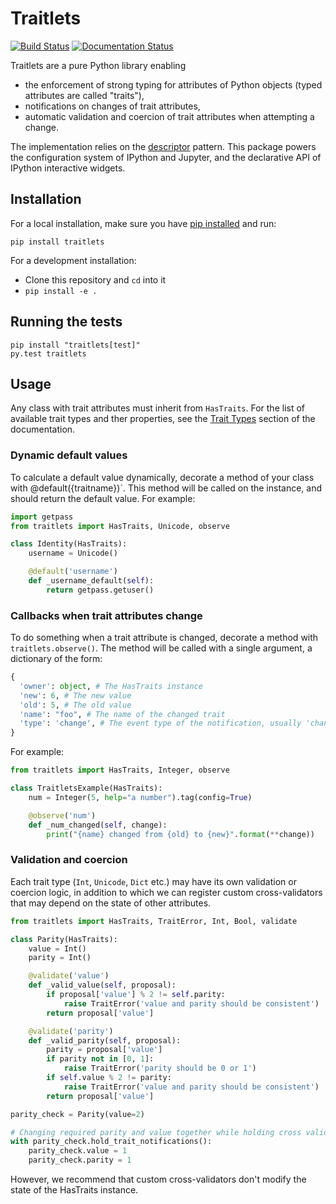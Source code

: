 # Traitlets

[![Build Status](https://travis-ci.org/ipython/traitlets.svg?branch=master)](https://travis-ci.org/ipython/traitlets)
[![Documentation Status](https://readthedocs.org/projects/traitlets/badge/?version=latest)](http://traitlets.readthedocs.org/en/latest/?badge=latest)

Traitlets are a pure Python library enabling

 - the enforcement of strong typing for attributes of Python objects
(typed attributes are called "traits"),
 - notifications on changes of trait attributes,
 - automatic validation and coercion of trait attributes when attempting a
change.

The implementation relies on the [descriptor](https://docs.python.org/howto/descriptor.html)
pattern. This package powers the configuration system of IPython and Jupyter,
and the declarative API of IPython interactive widgets.

## Installation

For a local installation, make sure you have
[pip installed](https://pip.readthedocs.org/en/stable/installing/) and run:

```
pip install traitlets
```

For a development installation:

* Clone this repository and `cd` into it
* `pip install -e .`

## Running the tests

    pip install "traitlets[test]"
    py.test traitlets

## Usage

Any class with trait attributes must inherit from `HasTraits`.
For the list of available trait types and ther properties, see the
[Trait Types](http://traitlets.readthedocs.org/en/latest/trait_types.html)
section of the documentation.

### Dynamic default values

To calculate a default value dynamically, decorate a method of your class with
@default({traitname})`. This method will be called on the instance, and should
return the default value. For example:

```Python
import getpass
from traitlets import HasTraits, Unicode, observe

class Identity(HasTraits):
    username = Unicode()

    @default('username')
    def _username_default(self):
        return getpass.getuser()
```

### Callbacks when trait attributes change

To do something when a trait attribute is changed, decorate a method with
`traitlets.observe()`. The method will be called with a single argument, a
dictionary of the form:

```Python
{
  'owner': object, # The HasTraits instance
  'new': 6, # The new value
  'old': 5, # The old value
  'name': "foo", # The name of the changed trait
  'type': 'change', # The event type of the notification, usually 'change'
}
```
For example:

```Python
from traitlets import HasTraits, Integer, observe

class TraitletsExample(HasTraits):
    num = Integer(5, help="a number").tag(config=True)

    @observe('num')
    def _num_changed(self, change):
        print("{name} changed from {old} to {new}".format(**change))
```

### Validation and coercion

Each trait type (`Int`, `Unicode`, `Dict` etc.) may have its own validation or
coercion logic, in addition to which we can register custom cross-validators
that may depend on the state of other attributes.

```Python
from traitlets import HasTraits, TraitError, Int, Bool, validate

class Parity(HasTraits):
    value = Int()
    parity = Int()

    @validate('value')
    def _valid_value(self, proposal):
        if proposal['value'] % 2 != self.parity:
            raise TraitError('value and parity should be consistent')
        return proposal['value']

    @validate('parity')
    def _valid_parity(self, proposal):
        parity = proposal['value']
        if parity not in [0, 1]:
            raise TraitError('parity should be 0 or 1')
        if self.value % 2 != parity:
            raise TraitError('value and parity should be consistent')
        return proposal['value']

parity_check = Parity(value=2)

# Changing required parity and value together while holding cross validation
with parity_check.hold_trait_notifications():
    parity_check.value = 1
    parity_check.parity = 1
```

However, we recommend that custom cross-validators don't modify the state of
the HasTraits instance.
